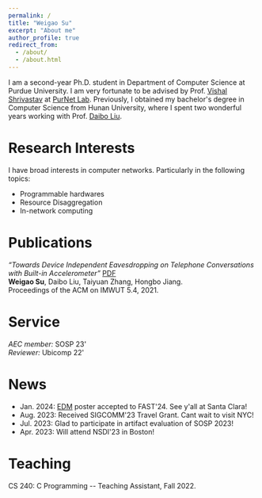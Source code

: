 ```yaml
---
permalink: /
title: "Weigao Su"
excerpt: "About me"
author_profile: true
redirect_from: 
  - /about/
  - /about.html
---
```


I am a second-year Ph.D. student in Department of Computer Science at Purdue University. I am very fortunate to be advised by Prof. [Vishal Shrivastav](https://web.ics.purdue.edu/~vshriva/) at [PurNet Lab](https://gitlab.com/purnet-lab/purnet-lab.gitlab.io/-/wikis/home).
Previously, I obtained my bachelor's degree in Computer Science from Hunan University, where I spent two wonderful years working with Prof. [Daibo Liu](https://sites.google.com/site/dbliuuestc/). 
<!-- This is my [CV](https://github.com/wegul/wegul/raw/main/files/weigaosu_CV.pdf). -->

<!-- *I will join Purdue University in 2022Fall for Ph.D. study. Boiler Up!!!* -->




Research Interests
======
I have broad interests in computer networks. Particularly in the following topics:   
- Programmable hardwares  
- Resource Disaggregation  
- In-network computing  

<!-- I also have keen appetite for many other areas. Check my [personal insights](https://wegul.github.io/wegul/year-archive/) of some recent works and feel free to leave a message, I would be more than happy to share my thoughts. -->

Publications
======
*“Towards Device Independent Eavesdropping on Telephone Conversations with Built-in Accelerometer”*  [PDF](https://dl.acm.org/doi/abs/10.1145/3494969)  
**Weigao Su**, Daibo Liu, Taiyuan Zhang, Hongbo Jiang.  
Proceedings of the ACM on IMWUT 5.4, 2021.


<!-- Current Project
======  
*Optimizing Video Streaming for High-speed Rails*  
- Modeled TCP measurements in high speed rails to disclose the root cause of network degradation.
- Researched LTE behavior with worsened channel quality.
- Revisited current ABR strategies to show the underlying  deficiency.
- Designed a crowdsourcing-based video delivery framework to ensure QoE for passengers on HSR. -->

Service
=======
*AEC member:* SOSP 23'  
*Reviewer:* Ubicomp 22'  



News  
======
* Jan. 2024: [EDM](https://github.com/wegul/wegul.github.io/raw/main/files/EDM_WIP_FAST_24.pdf) poster accepted to FAST'24. See y'all at Santa Clara!
* Aug. 2023: Received SIGCOMM'23 Travel Grant. Cant wait to visit NYC!
* Jul. 2023: Glad to participate in artifact evaluation of SOSP 2023!
* Apr. 2023: Will attend NSDI'23 in Boston!

  
<!--* Mar. 2022: I will join PurdueCS as a Ph.D. student!-->
<!--* Oct. 2021: One paper accepted to Ubicomp 2021!   -->

Teaching
=========
CS 240: C Programming -- Teaching Assistant, Fall 2022.

<!-- CS 536: Data Communication And Computer Networkss -- Teaching Assistant, Spring 2023 (Pending). -->

